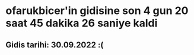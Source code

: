 # ofarukbicer'in gidisine son 4 gun 20 saat 45 dakika 26 saniye kaldi

## Gidis tarihi: 30.09.2022 :(